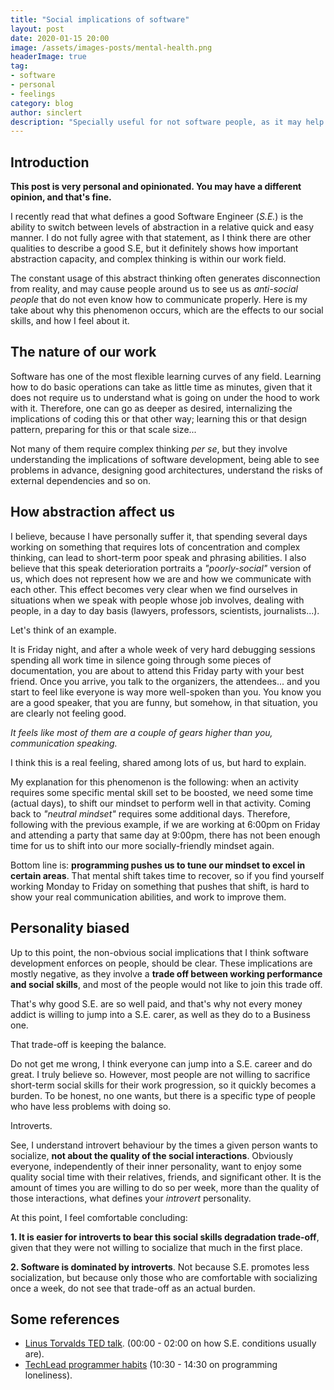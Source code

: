 ```yaml
---
title: "Social implications of software"
layout: post
date: 2020-01-15 20:00
image: /assets/images-posts/mental-health.png
headerImage: true
tag:
- software
- personal
- feelings
category: blog
author: sinclert
description: "Specially useful for not software people, as it may help to understand us better"
---
```



## Introduction

**This post is very personal and opinionated. You may have a different opinion, and that's fine.**

I recently read that what defines a good Software Engineer (_S.E._) is the ability to switch between levels of abstraction 
in a relative quick and easy manner. I do not fully agree with that statement, as I think there are other qualities to
describe a good S.E, but it definitely shows how important abstraction capacity, and complex thinking is within our
work field.

The constant usage of this abstract thinking often generates disconnection from reality, and may cause people around us 
to see us as _anti-social people_ that do not even know how to communicate properly. Here is my take about why
this phenomenon occurs, which are the effects to our social skills, and how I feel about it.


## The nature of our work

Software has one of the most flexible learning curves of any field. Learning how to do basic operations can take 
as little time as minutes, given that it does not require us to understand what is going on under the hood to work with it.
Therefore, one can go as deeper as desired, internalizing the implications of coding this or that other way;
learning this or that design pattern, preparing for this or that scale size...

Not many of them require complex thinking _per se_, but they involve understanding the implications of
software development, being able to see problems in advance, designing good architectures, understand the risks of
external dependencies and so on.


## How abstraction affect us

I believe, because I have personally suffer it, that spending several days working on something that requires lots
of concentration and complex thinking, can lead to short-term poor speak and phrasing abilities. I also believe that
this speak deterioration portraits a _"poorly-social"_ version of us, which does not represent how we are and how we
communicate with each other. This effect becomes very clear when we find ourselves in situations when we speak with
people whose job involves, dealing with people, in a day to day basis (lawyers, professors, scientists, journalists...).

Let's think of an example.

It is Friday night, and after a whole week of very hard debugging sessions spending all work time in silence going
through some pieces of documentation, you are about to attend this Friday party with your best friend. Once you arrive,
you talk to the organizers, the attendees... and you start to feel like everyone is way more well-spoken than you.
You know you are a good speaker, that you are funny, but somehow, in that situation, you are clearly not feeling good.

_It feels like most of them are a couple of gears higher than you, communication speaking._

I think this is a real feeling, shared among lots of us, but hard to explain.

My explanation for this phenomenon is the following: when an activity requires some specific mental skill set to be boosted,
we need some time (actual days), to shift our mindset to perform well in that activity. Coming back to _"neutral mindset"_
requires some additional days. Therefore, following with the previous example, if we are working at 6:00pm on Friday and 
attending a party that same day at 9:00pm, there has not been enough time for us to shift into our more socially-friendly
mindset again.

Bottom line is: **programming pushes us to tune our mindset to excel in certain areas**. That mental shift takes time to
recover, so if you find yourself working Monday to Friday on something that pushes that shift, is hard to show your real
communication abilities, and work to improve them.


## Personality biased

Up to this point, the non-obvious social implications that I think software development enforces on people, should be clear.
These implications are mostly negative, as they involve a **trade off between working performance and social skills**, and
most of the people would not like to join this trade off.

That's why good S.E. are so well paid, and that's why not every money addict is willing to jump into a S.E. carer, 
as well as they do to a Business one.

That trade-off is keeping the balance.

Do not get me wrong, I think everyone can jump into a S.E. career and do great. I truly believe so.
However, most people are not willing to sacrifice short-term social skills for their work progression,
so it quickly becomes a burden. To be honest, no one wants, but there is a specific type of people who have
less problems with doing so.

Introverts.

See, I understand introvert behaviour by the times a given person wants to socialize, **not about the quality of the social
interactions**. Obviously everyone, independently of their inner personality, want to enjoy some quality social time with
their relatives, friends, and significant other. It is the amount of times you are willing to do so per week, more than
the quality of those interactions, what defines your _introvert_ personality.

At this point, I feel comfortable concluding:

**1. It is easier for introverts to bear this social skills degradation trade-off**, given that
they were not willing to socialize that much in the first place.

**2. Software is dominated by introverts**. Not because S.E. promotes less socialization, but because only those 
who are comfortable with socializing once a week, do not see that trade-off as an actual burden.


## Some references

- [Linus Torvalds TED talk](https://www.ted.com/talks/linus_torvalds_the_mind_behind_linux). (00:00 - 02:00 on how S.E. conditions usually are).
- [TechLead programmer habits](https://youtu.be/W8ykZNSLDqE?t=630) (10:30 - 14:30 on programming loneliness).
